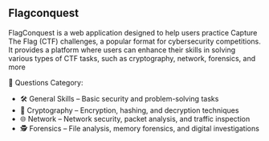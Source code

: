 ## Flagconquest
FlagConquest is a web application designed to help users practice Capture The Flag (CTF) challenges, a popular format for cybersecurity competitions. It provides a platform where users can enhance their skills in solving various types of CTF tasks, such as cryptography, network, forensics, and more

<aside>
👋 Questions Category:

- 🛠 General Skills – Basic security and problem-solving tasks
- 🔐 Cryptography – Encryption, hashing, and decryption techniques
- 🌐 Network – Network security, packet analysis, and traffic inspection
- 🕵️ Forensics – File analysis, memory forensics, and digital investigations
</aside>
